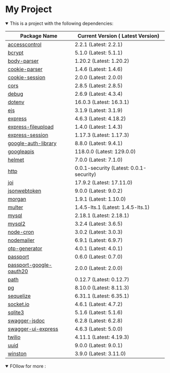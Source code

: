 # My Project
<details open>
<summary>This is a project with the following dependencies:</summary>
  
| Package Name                                                                                  | Current Version ( Latest Version)         | 
|-----------------------------------------------------------------------------------------------|-------------------------------------------|
|  [accesscontrol](https://www.npmjs.com/package/accesscontrol)                                 | 2.2.1 (Latest: 2.2.1)                     |
|  [bcrypt](https://www.npmjs.com/package/bcrypt)                                               | 5.1.0 (Latest: 5.1.1)                     |
|  [body-parser](https://www.npmjs.com/package/body-parser)                                     | 1.20.2 (Latest: 1.20.2)                   |
|  [cookie-parser](https://www.npmjs.com/package/cookie-parser)                                 | 1.4.6 (Latest: 1.4.6)                     |
|  [cookie-session](https://www.npmjs.com/package/cookie-session)                               | 2.0.0 (Latest: 2.0.0)                     |
|  [cors](https://www.npmjs.com/package/cors)                                                   | 2.8.5 (Latest: 2.8.5)                     |
|  [debug](https://www.npmjs.com/package/debug)                                                 | 2.6.9 (Latest: 4.3.4)                     |
|  [dotenv](https://www.npmjs.com/package/dotenv)                                               | 16.0.3 (Latest: 16.3.1)                   |
|  [ejs](https://www.npmjs.com/package/ejs)                                                     | 3.1.9 (Latest: 3.1.9)                     |
|  [express](https://www.npmjs.com/package/express)                                             | 4.6.3 (Latest: 4.18.2)                    |
|  [express-fileupload](https://www.npmjs.com/package/express-fileupload)                       | 1.4.0 (Latest: 1.4.3)                     |
|  [express-session](https://www.npmjs.com/package/express-session)                             | 1.17.3 (Latest: 1.17.3)                   |
|  [google-auth-library](https://www.npmjs.com/package/google-auth-library)                     | 8.8.0 (Latest: 9.4.1)                     |
|  [googleapis](https://www.npmjs.com/package/googleapis)                                       | 118.0.0 (Latest: 129.0.0)                 |
|  [helmet](https://www.npmjs.com/package/helmet)                                               | 7.0.0 (Latest: 7.1.0)                     |
|  [http](https://www.npmjs.com/package/http)                                                   | 0.0.1-security (Latest: 0.0.1-security)   |
|  [joi](https://www.npmjs.com/package/joi)                                                     | 17.9.2 (Latest: 17.11.0)                  |
|  [jsonwebtoken](https://www.npmjs.com/package/jsonwebtoken)                                   | 9.0.0 (Latest: 9.0.2)                     |
|  [morgan](https://www.npmjs.com/package/morgan)                                               | 1.9.1 (Latest: 1.10.0)                    |
|  [multer](https://www.npmjs.com/package/multer)                                               | 1.4.5-lts.1 (Latest: 1.4.5-lts.1)         |
|  [mysql](https://www.npmjs.com/package/mysql)                                                 | 2.18.1 (Latest: 2.18.1)                   |
|  [mysql2](https://www.npmjs.com/package/mysql2)                                               | 3.2.4 (Latest: 3.6.5)                     |
|  [node-cron](https://www.npmjs.com/package/node-cron)                                         | 3.0.2 (Latest: 3.0.3)                     |
|  [nodemailer](https://www.npmjs.com/package/nodemailer)                                       | 6.9.1 (Latest: 6.9.7)                     |
|  [otp-generator](https://www.npmjs.com/package/otp-generator)                                 | 4.0.1 (Latest: 4.0.1)                     |
|  [passport](https://www.npmjs.com/package/passport)                                           | 0.6.0 (Latest: 0.7.0)                     |
|  [passport-google-oauth20](https://www.npmjs.com/package/passport-google-oauth20)             | 2.0.0 (Latest: 2.0.0)                     |
|  [path](https://www.npmjs.com/package/path)                                                   | 0.12.7 (Latest: 0.12.7)                   |
|  [pg](https://www.npmjs.com/package/pg)                                                       | 8.10.0 (Latest: 8.11.3)                   |
|  [sequelize](https://www.npmjs.com/package/sequelize)                                         | 6.31.1 (Latest: 6.35.1)                   |
|  [socket.io](https://www.npmjs.com/package/socket.io)                                         | 4.6.1 (Latest: 4.7.2)                     |
|  [sqlite3](https://www.npmjs.com/package/sqlite3)                                             | 5.1.6 (Latest: 5.1.6)                     |
|  [swagger-jsdoc](https://www.npmjs.com/package/swagger-jsdoc)                                 | 6.2.8 (Latest: 6.2.8)                     |
|  [swagger-ui-express](https://www.npmjs.com/package/swagger-ui-express)                       | 4.6.3 (Latest: 5.0.0)                     |
|  [twilio](https://www.npmjs.com/package/twilio)                                               | 4.11.1 (Latest: 4.19.3)                   |
|  [uuid](https://www.npmjs.com/package/uuid)                                                   | 9.0.0 (Latest: 9.0.1)                     |
|  [winston](https://www.npmjs.com/package/winston)                                             | 3.9.0 (Latest: 3.11.0)                    |
 
</details>

<details open>
<summary>FOllow for more :</summary>
</details>
